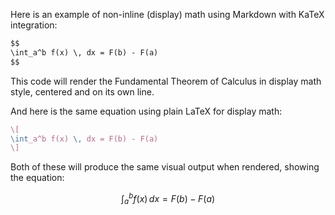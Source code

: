 Here is an example of non-inline (display) math using Markdown with KaTeX integration:

```markdown
$$
\int_a^b f(x) \, dx = F(b) - F(a)
$$
```

This code will render the Fundamental Theorem of Calculus in display math style, centered and on its own line.

And here is the same equation using plain LaTeX for display math:

```latex
\[
\int_a^b f(x) \, dx = F(b) - F(a)
\]
```

Both of these will produce the same visual output when rendered, showing the equation:

$$
\int_a^b f(x) \, dx = F(b) - F(a)
$$

